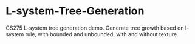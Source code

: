 # L-system-Tree-Generation
CS275 L-system tree generation demo. Generate tree growth based on l-system rule, with bounded and unbounded, with and without texture.
